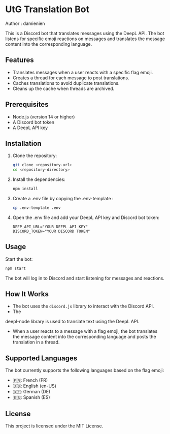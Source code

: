 # UtG Translation Bot
Author : damienien

This is a Discord bot that translates messages using the DeepL API. The bot listens for specific emoji reactions on messages and translates the message content into the corresponding language.

## Features

- Translates messages when a user reacts with a specific flag emoji.
- Creates a thread for each message to post translations.
- Caches translations to avoid duplicate translations.
- Cleans up the cache when threads are archived.

## Prerequisites

- Node.js (version 14 or higher)
- A Discord bot token
- A DeepL API key

## Installation

1. Clone the repository:
   ```sh
   git clone <repository-url>
   cd <repository-directory>
   ```
2. Install the dependencies:
   ```sh
   npm install
   ```

3. Create a .env file by copying the .env-template :
   ```sh
   cp .env-template .env
   ```

4. Open the .env file and add your DeepL API key and Discord bot token:
   ```env
   DEEP_API_URL="YOUR DEEPL API KEY"
   DISCORD_TOKEN="YOUR DISCORD TOKEN"
   ```

## Usage

Start the bot:
```sh
npm start
```

The bot will log in to Discord and start listening for messages and reactions.

## How It Works

- The bot uses the `discord.js` library to interact with the Discord API.
- The 

deepl-node library is used to translate text using the DeepL API.
- When a user reacts to a message with a flag emoji, the bot translates the message content into the corresponding language and posts the translation in a thread.

## Supported Languages

The bot currently supports the following languages based on the flag emoji:

- 🇫🇷: French (FR)
- 🇺🇸: English (en-US)
- 🇩🇪: German (DE)
- 🇪🇸: Spanish (ES)

## License

This project is licensed under the MIT License.